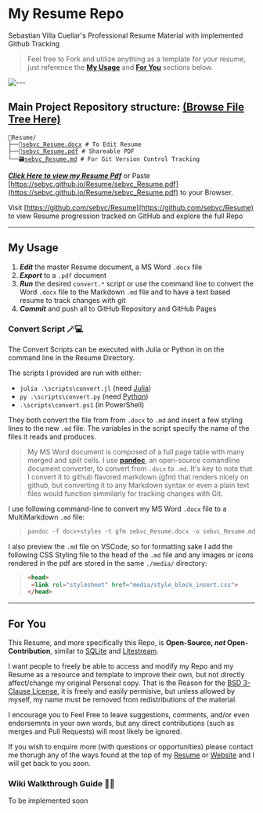 # My Resume Repo

Sebastian Villa Cuellar's Professional Resume Material with implemented Github Tracking

> Feel free to Fork and utilize anything as a template for your resume, just reference the [**My Usage**](#my-usage) and [**For You**](#for-you) sections below.

![---](https://github.com/sebvc/Resume/assets/90735870/78313136-8b1d-4cb4-ad42-71e3ed6ff5c1)

## Main Project Repository structure: [(Browse File Tree Here)](https://github.com/sebvc/Resume/)

<pre><code>📁Resume/
├──📝<a href="https://sebvc.github.io/Resume/sebvc_Resume.docx">sebvc_Resume.docx</a> # To Edit Resume
├──📄<a href="https://sebvc.github.io/Resume/sebvc_Resume.pdf">sebvc_Resume.pdf</a> # Shareable PDF 
└──🗃️<a href="https://github.com/sebvc/Resume/blob/main/sebvc_Resume.md">sebvc_Resume.md</a> # For Git Version Control Tracking
</code></pre>

<!-- ```sh
📁Resume/
├──📝sebvc_Resume.docx # To Edit Resume
├──📄sebvc_Resume.pdf # Shareable PDF 
└──🗃️sebvc_Resume.md # For Git Version Control Tracking
``` -->

[***Click Here to view my Resume Pdf***](https://sebvc.github.io/Resume/sebvc_Resume.pdf) or Paste [https://sebvc.github.io/Resume/sebvc_Resume.pdf](https://sebvc.github.io/Resume/sebvc_Resume.pdf) to your Browser.

Visit [https://github.com/sebvc/Resume](https://github.com/sebvc/Resume) to view Resume progression tracked on GitHub and explore the full Repo

---

## My Usage

1. **_Edit_** the master Resume document, a MS Word `.docx` file
2. **_Export_** to a `.pdf` document
3. **_Run_** the desired `convert.*` script or use the command line to convert the Word `.docx` file to the Markdown `.md` file and to have a text based resume to track changes with git
4. **_Commit_** and push all to GitHub Repository and GitHub Pages

### Convert Script 🪄💻

The Convert Scripts can be executed with Julia or Python in on the command line in the Resume Directory.

The scripts I provided are run with either:

- `julia .\scripts\convert.jl` (need [Julia](https://julialang.org/))
- `py .\scripts\convert.py` (need [Python](https://www.python.org/))
- `.\scripts\convert.ps1` (in PowerShell)


They both convert the file from from `.docx` to `.md` and insert a few styling lines to the new `.md` file. The variables in the script specify the name of the files it reads and produces.

> My MS Word document is composed of a full page table with many merged and split cells. I use **[pandoc](https://pandoc.org/)**, an open-source comandline document converter, to convert from `.docx` to `.md`. It's key to note that I convert it to github flavored markdown (gfm) that renders nicely on github, but converting it to any Markdown syntax or even a plain text files would function simmilarly for tracking changes with Git.

I use following command-line to convert my MS Word `.docx` file to a MultiMarkdown `.md` file:

> ```ps
> pandoc -f docx+styles -t gfm sebvc_Resume.docx -o sebvc_Resume.md -H ".\media\style_css_header.md"
> ```

I also preview the `.md` file on VSCode, so for formatting sake I add the following CSS Styling file to the head of the `.md` file and any images or icons rendered in the pdf are stored in the same `./media/` directory:

> ```html
> <head>
>  <link rel="stylesheet" href="media/style_block_insert.css">
> </head>
> ```

---

## For You

This Resume, and more specifically this Repo, is **Open-Source, _not_ Open-Contribution**, similar to [SQLite](https://www.sqlite.org/copyright.html) and [Litestream](https://github.com/benbjohnson/litestream/commit/a8d63b54aa5bd2d9639af01e1e0c2098a65b323a#diff-b335630551682c19a781afebcf4d07bf978fb1f8ac04c6bf87428ed5106870f5R121).

I want people to freely be able to access and modify my Repo and my Resume as a resource and template to improve their own, but not directly affect/change my original Personal copy. That is the Reason for the [BSD 3-Clause License](./LICENSE.md), it is freely and easily permisive, but unless allowed by myself, my name must be removed from redistributions of the material.

I encourage you to Feel Free to leave suggestions, comments, and/or even endorsemnts in your own words, but any direct contributions (such as merges and Pull Requests) will most likely be ignored.

If you wish to enquire more (with questions or opportunities) please contact me thorugh any of the ways found at the top of my [Resume](./sebvc_Resume.md) or [Website](https://tx.ag/sebvc) and I will get back to you soon.

### Wiki Walkthrough Guide 📝🔗

To be implemented soon
